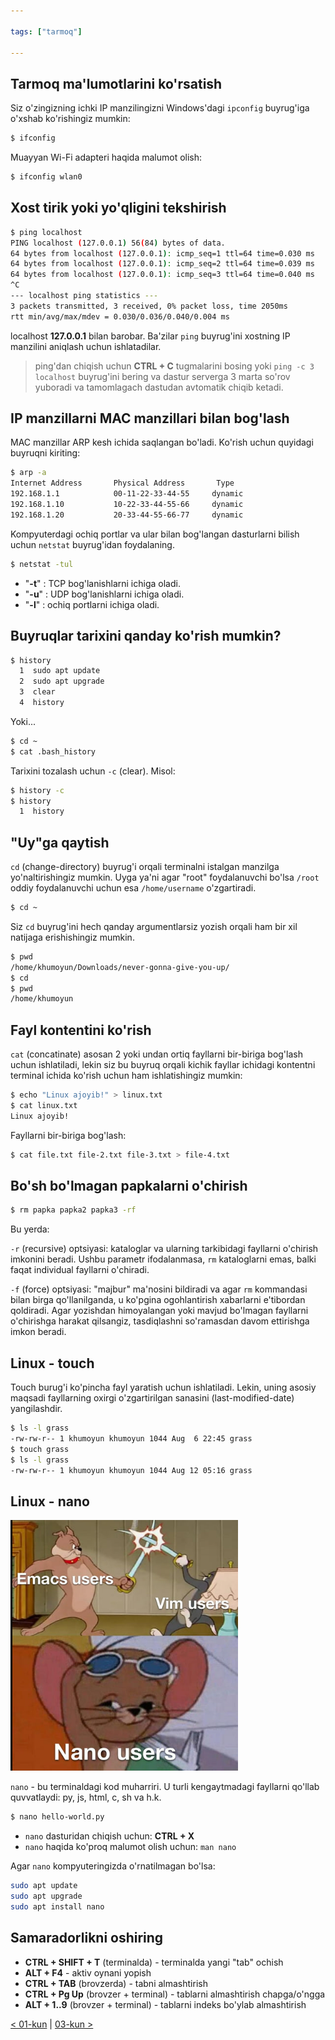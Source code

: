 ```yaml
---

tags: ["tarmoq"]

---
```

## Tarmoq ma'lumotlarini ko'rsatish

Siz o'zingizning ichki IP manzilingizni Windows'dagi `ipconfig` buyrug'iga o'xshab ko'rishingiz mumkin:

```bash
$ ifconfig 
```

Muayyan Wi-Fi adapteri haqida malumot olish:

```bash
$ ifconfig wlan0 
```

## Xost tirik yoki yo'qligini tekshirish

```bash
$ ping localhost
PING localhost (127.0.0.1) 56(84) bytes of data.
64 bytes from localhost (127.0.0.1): icmp_seq=1 ttl=64 time=0.030 ms
64 bytes from localhost (127.0.0.1): icmp_seq=2 ttl=64 time=0.039 ms
64 bytes from localhost (127.0.0.1): icmp_seq=3 ttl=64 time=0.040 ms
^C
--- localhost ping statistics ---
3 packets transmitted, 3 received, 0% packet loss, time 2050ms
rtt min/avg/max/mdev = 0.030/0.036/0.040/0.004 ms
```

localhost **127.0.0.1** bilan barobar. Ba'zilar `ping` buyrug'ini xostning IP manzilini aniqlash uchun ishlatadilar.

> ping'dan chiqish uchun **CTRL + C** tugmalarini bosing yoki `ping -c 3 localhost` buyrug'ini bering va dastur serverga 3 marta so'rov yuboradi va tamomlagach dastudan avtomatik chiqib ketadi. 

## IP manzillarni MAC manzillari bilan bog'lash

MAC manzillar ARP kesh ichida saqlangan bo'ladi. Ko'rish uchun quyidagi buyruqni kiriting:

```bash
$ arp -a
Internet Address       Physical Address       Type
192.168.1.1            00-11-22-33-44-55     dynamic
192.168.1.10           10-22-33-44-55-66     dynamic
192.168.1.20           20-33-44-55-66-77     dynamic
```

Kompyuterdagi ochiq portlar va ular bilan bog'langan dasturlarni bilish uchun `netstat` buyrug'idan foydalaning.

```bash
$ netstat -tul
```

- "**-t**" : TCP bog'lanishlarni ichiga oladi.
- "**-u**" : UDP bog'lanishlarni ichiga oladi.
- "**-l**" : ochiq portlarni ichiga oladi.

## Buyruqlar tarixini qanday ko'rish mumkin?

```bash
$ history
  1  sudo apt update
  2  sudo apt upgrade
  3  clear
  4  history
```

Yoki...

```bash
$ cd ~
$ cat .bash_history
```

Tarixini tozalash uchun `-c` (clear). Misol:

```bash
$ history -c
$ history
  1  history
```

## "Uy"ga qaytish

`cd` (change-directory) buyrug'i orqali terminalni istalgan manzilga yo'naltirishingiz mumkin. Uyga ya'ni agar "root" foydalanuvchi bo'lsa `/root` oddiy foydalanuvchi uchun esa `/home/username` o'zgartiradi.

```bash
$ cd ~
```

Siz `cd` buyrug'ini hech qanday argumentlarsiz yozish orqali ham bir xil natijaga erishishingiz mumkin.

```bash
$ pwd
/home/khumoyun/Downloads/never-gonna-give-you-up/
$ cd
$ pwd
/home/khumoyun
```

## Fayl kontentini ko'rish

`cat` (concatinate) asosan 2 yoki undan ortiq fayllarni bir-biriga bog'lash uchun ishlatiladi, lekin siz bu buyruq orqali kichik fayllar ichidagi kontentni terminal ichida ko'rish uchun ham ishlatishingiz mumkin:

```bash
$ echo "Linux ajoyib!" > linux.txt
$ cat linux.txt
Linux ajoyib!
```

Fayllarni bir-biriga bog'lash:

```bash
$ cat file.txt file-2.txt file-3.txt > file-4.txt
```

## Bo'sh bo'lmagan papkalarni o'chirish

```bash
$ rm papka papka2 papka3 -rf
```

Bu yerda:

   `-r` (recursive) optsiyasi:
        kataloglar va ularning tarkibidagi fayllarni o'chirish imkonini beradi. Ushbu parametr ifodalanmasa, `rm` kataloglarni emas, balki faqat individual fayllarni o'chiradi.
        
   `-f` (force) optsiyasi:
        "majbur" ma'nosini bildiradi va agar `rm` kommandasi bilan birga qo'llanilganda, u ko'pgina ogohlantirish xabarlarni e'tibordan qoldiradi. Agar yozishdan himoyalangan yoki mavjud bo'lmagan fayllarni o'chirishga harakat qilsangiz, tasdiqlashni so'ramasdan davom ettirishga imkon beradi.

## Linux - touch

Touch burug'i ko'pincha fayl yaratish uchun ishlatiladi. Lekin, uning asosiy maqsadi fayllarning oxirgi o'zgartirilgan sanasini (last-modified-date) yangilashdir.

```bash
$ ls -l grass
-rw-rw-r-- 1 khumoyun khumoyun 1044 Aug  6 22:45 grass
$ touch grass
$ ls -l grass
-rw-rw-r-- 1 khumoyun khumoyun 1044 Aug 12 05:16 grass
```

## Linux - nano 

![nano meme](./images/nano-meme.png)

`nano` - bu terminaldagi kod muharriri. U turli kengaytmadagi fayllarni qo'llab quvvatlaydi: py, js, html, c, sh va h.k.

```bash
$ nano hello-world.py
```

 - `nano` dasturidan chiqish uchun: **CTRL + X** 
 - `nano` haqida ko'proq malumot olish uchun: `man nano`

Agar `nano` kompyuteringizda o'rnatilmagan bo'lsa:

```bash
sudo apt update 
sudo apt upgrade
sudo apt install nano
```

## Samaradorlikni oshiring

- **CTRL + SHIFT + T** (terminalda) -   terminalda yangi "tab" ochish
- **ALT + F4** - aktiv oynani yopish 
- **CTRL + TAB** (brovzerda) - tabni almashtirish
- **CTRL + Pg Up** (brovzer + terminal) - tablarni almashtirish chapga/o'ngga
- **ALT + 1..9** (brovzer + terminal) - tablarni indeks bo'ylab almashtirish

[< 01-kun](01-dars.md) | [03-kun >](03-dars.md)
